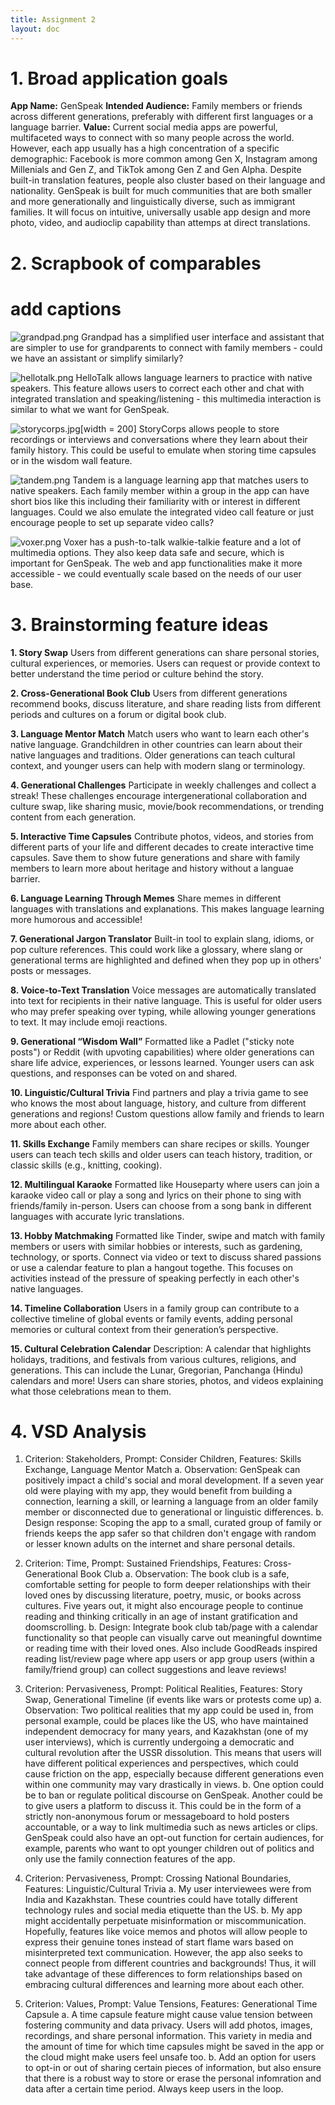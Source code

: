 ```yaml
---
title: Assignment 2
layout: doc
---
```


# 1. Broad application goals
**App Name:** GenSpeak
**Intended Audience:** Family members or friends across different generations, preferably with different first languages or a language barrier.
**Value:** Current social media apps are powerful, multifaceted ways to connect with so many people across the world. However, each app usually has a high concentration of a specific demographic: Facebook is more common among Gen X, Instagram among Millenials and Gen Z, and TikTok among Gen Z and Gen Alpha. Despite built-in translation features, people also cluster based on their language and nationality. GenSpeak is built for much communities that are both smaller and more generationally and linguistically diverse, such as immigrant families. It will focus on intuitive, universally usable app design and more photo, video, and audioclip capability than attemps at direct translations.

# 2. Scrapbook of comparables

# add captions
![grandpad.png](grandpad.png)
Grandpad has a simplified user interface and assistant that are simpler to use for grandparents to connect with family members - could we have an assistant or simplify similarly?


![hellotalk.png](hellotalk.png)
HelloTalk allows language learners to practice with native speakers. This feature allows users to correct each other and chat with integrated translation and speaking/listening - this multimedia interaction is similar to what we want for GenSpeak.


![storycorps.jpg](storycorps.jpg)[width = 200]
StoryCorps allows people to store recordings or interviews and conversations where they learn about their family history. This could be useful to emulate when storing time capsules or in the wisdom wall feature.

![tandem.png](tandem.png)
Tandem is a language learning app that matches users to native speakers. Each family member within a group in the app can have short bios like this including their familiarity with or interest in different languages. Could we also emulate the integrated video call feature or just encourage people to set up separate video calls?

![voxer.png](voxer.png)
Voxer has a push-to-talk walkie-talkie feature and a lot of multimedia options. They also keep data safe and secure, which is important for GenSpeak. The web and app functionalities make it more accessible - we could eventually scale based on the needs of our user base. 

# 3. Brainstorming feature ideas

**1. Story Swap**
Users from different generations can share personal stories, cultural experiences, or memories. Users can request or provide context to better understand the time period or culture behind the story.

**2. Cross-Generational Book Club**
Users from different generations recommend books, discuss literature, and share reading lists from different periods and cultures on a forum or digital book club.

**3. Language Mentor Match**
Match users who want to learn each other's native language. Grandchildren in other countries can learn about their native languages and traditions. Older generations can teach cultural context, and younger users can help with modern slang or terminology.

**4. Generational Challenges**
Participate in weekly challenges and collect a streak! These challenges encourage intergenerational collaboration and culture swap, like sharing music, movie/book recommendations, or trending content from each generation.

**5. Interactive Time Capsules**
Contribute photos, videos, and stories from different parts of your life and different decades to create interactive time capsules. Save them to show future generations and share with family members to learn more about heritage and history without a languae barrier.

**6. Language Learning Through Memes**
Share memes in different languages with translations and explanations. This makes language learning more humorous and accessible!

**7. Generational Jargon Translator**
Built-in tool to explain slang, idioms, or pop culture references. This could work like a glossary, where slang or generational terms are highlighted and defined when they pop up in others' posts or messages.

**8. Voice-to-Text Translation**
Voice messages are automatically translated into text for recipients in their native language. This is useful for older users who may prefer speaking over typing, while allowing younger generations to text. It may include emoji reactions.

**9. Generational “Wisdom Wall”**
Formatted like a Padlet ("sticky note posts") or Reddit (with upvoting capabilities) where older generations can share life advice, experiences, or lessons learned. Younger users can ask questions, and responses can be voted on and shared.

**10. Linguistic/Cultural Trivia**
Find partners and play a trivia game to see who knows the most about language, history, and culture from different generations and regions! Custom questions allow family and friends to learn more about each other.

**11. Skills Exchange**
Family members can share recipes or skills. Younger users can teach tech skills and older users can teach history, tradition, or classic skills (e.g., knitting, cooking).

**12. Multilingual Karaoke**
Formatted like Houseparty where users can join a karaoke video call or play a song and lyrics on their phone to sing with friends/family in-person. Users can choose from a song bank in different languages with accurate lyric translations.

**13. Hobby Matchmaking**
Formatted like Tinder, swipe and match with family members or users with similar hobbies or interests, such as gardening, technology, or sports. Connect via video or text to discuss shared passions or use a calendar feature to plan a hangout togethe. This focuses on activities instead of the pressure of speaking perfectly in each other's native languages.

**14. Timeline Collaboration**
Users in a family group can contribute to a collective timeline of global events or family events, adding personal memories or cultural context from their generation’s perspective.

**15. Cultural Celebration Calendar**
Description: A calendar that highlights holidays, traditions, and festivals from various cultures, religions, and generations. This can include the Lunar, Gregorian, Panchanga (Hindu) calendars and more! Users can share stories, photos, and videos explaining what those celebrations mean to them.


# 4. VSD Analysis
1. Criterion: Stakeholders, Prompt: Consider Children, Features: Skills Exchange, Language Mentor Match
    a. Observation: GenSpeak can positively impact a child's social and moral development. If a seven year old were playing with my app, they would benefit from building a connection, learning a skill, or learning a language from an older family member or disconnected due to generational or linguistic differences.
    b. Design response: Scoping the app to a small, curated group of family or friends keeps the app safer so that children don't engage with random or lesser known adults on the internet and share personal details.

2. Criterion: Time, Prompt: Sustained Friendships, Features: Cross-Generational Book Club
    a. Observation: The book club is a safe, comfortable setting for people to form deeper relationships with their loved ones by discussing literature, poetry, music, or books across cultures. Five years out, it might also encourage people to continue reading and thinking critically in an age of instant gratification and doomscrolling.
    b. Design: Integrate book club tab/page with a calendar functionality so that people can visually carve out meaningful downtime or reading time with their loved ones. Also include GoodReads inspired reading list/review page where app users or app group users (within a family/friend group) can collect suggestions and leave reviews!

3. Criterion: Pervasiveness, Prompt: Political Realities, Features: Story Swap, Generational Timeline (if events like wars or protests come up)
    a. Observation: Two political realities that my app could be used in, from personal example, could be places like the US, who have maintained independent democracy for many years, and Kazakhstan (one of my user interviews), which is currently undergoing a democratic and cultural revolution after the USSR dissolution. This means that users will have different political experiences and perspectives, which could cause friction on the app, especially because different generations even within one community may vary drastically in views.
    b. One option could be to ban or regulate political discourse on GenSpeak. Another could be to give users a platform to discuss it. This could be in the form of a strictly non-anonymous forum or messageboard to hold posters accountable, or a way to link multimedia such as news articles or clips. GenSpeak could also have an opt-out function for certain audiences, for example, parents who want to opt younger children out of politics and only use the family connection features of the app.

4. Criterion: Pervasiveness, Prompt: Crossing National Boundaries, Features: Linguistic/Cultural Trivia
    a. My user interviewees were from India and Kazakhstan. These countries could have totally different technology rules and social media etiquette than the US.
    b. My app might accidentally perpetuate misinformation or miscommunication. Hopefully, features like voice memos and photos will allow people to express their genuine tones instead of start flame wars based on misinterpreted text communication. However, the app also seeks to connect people from different countries and backgrounds! Thus, it will take advantage of these differences to form relationships based on embracing cultural differences and learning more about each other.

5. Criterion: Values, Prompt: Value Tensions, Features: Generational Time Capsule
    a. A time capsule feature might cause value tension between fostering community and data privacy. Users will add photos, images, recordings, and share personal information. This variety in media and the amount of time for which time capsules might be saved in the app or the cloud might make users feel unsafe too.
    b. Add an option for users to opt-in or out of sharing certain pieces of information, but also ensure that there is a robust way to store or erase the personal infomration and data after a certain time period. Always keep users in the loop.
